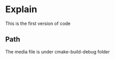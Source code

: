 # Explain
This is the first version of code

## Path
The media file is under cmake-build-debug folder